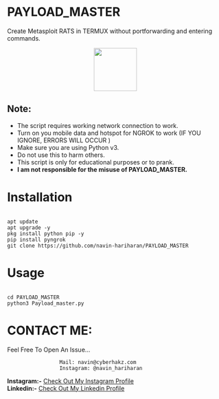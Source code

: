 # PAYLOAD_MASTER
Create Metasploit RATS in TERMUX without portforwarding and entering commands.

<p align="center">
  <img width="100" height="100" src="https://static.wixstatic.com/media/d8f02f_83eb413acfbb4d3d9ec795aa4ef31409~mv2_d_4096_3932_s_4_2.png/v1/fill/w_78,h_75,al_c,q_85,usm_1.20_1.00_0.01/logo.webp"><br>
</p>

## Note:

- The script requires working network connection to work.
- Turn on you mobile data and hotspot for NGROK to work (IF YOU IGNORE, ERRORS WILL OCCUR )
- Make sure you are using Python v3.
- Do not use this to harm others.
- This script is only for educational purposes or to prank.
- **I am not responsible for the misuse of PAYLOAD_MASTER.**

# Installation
```

apt update
apt upgrade -y
pkg install python pip -y
pip install pyngrok
git clone https://github.com/navin-hariharan/PAYLOAD_MASTER

```

# Usage

```

cd PAYLOAD_MASTER
python3 Payload_master.py

```

# CONTACT ME:

Feel Free To Open An Issue...

```
                 Mail: navin@cyberhakz.com
                 Instagram: @navin_hariharan
```

**Instagram:-** <a href="https://www.instagram.com/navin_hariharan/">Check Out My Instagram Profile</a><br>
**Linkedin:-** <a href="https://www.linkedin.com/in/navin-hariharan/">Check Out My Linkedin Profile</a>
